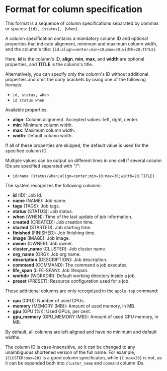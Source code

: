 Format for column specification
================================

This format is a sequence of column specifications separated
by commas or spaces: `{id}, {status}, {when}`.

A column specification contains a mandatory column ID and optional properties
that indicate alignment, minimum and maximum column width,
and the column's title: `{id;align=center;min=10;max=30;width=20;TITLE}`

Here, **id** is the column's ID, **align**, **min**, **max**, and **width**
are optional properties, and **TITLE** is the column's title.

Alternatively, you can specify only the column's ID without additional properties
and omit the curly brackets by using one of the following formats:

* `id, status, when`
* `id status when`

Available properties:

* **align**: Column alignment. Accepted values: left, right, center.
* **min**: Minimum column width.
* **max**: Maximum column width.
* **width**: Default column width.

If all of these properties are skipped, the default value is used for
the specified column ID.

Multiple values can be output on different lines in one cell if several
column IDs are specified separated with "/":

* `id/name {status/when;align=center;min=10;max=30;width=20;TITLE}`

The system recognizes the following columns:

* **id** (ID): Job id.
* **name** (NAME): Job name.
* **tags** (TAGS): Job tags.
* **status** (STATUS): Job status.
* **when** (WHEN): Time of the last update of job information.
* **created** (CREATED): Job creation time.
* **started** (STARTED): Job starting time.
* **finished** (FINISHED): Job finishing time.
* **image** (IMAGE): Job image.
* **owner** (OWNER): Job owner.
* **cluster_name** (CLUSTER): Job cluster name.
* **org_name** (ORG): Job org name.
* **description** (DESCRIPTION): Job description.
* **command** (COMMAND): The command a job executes.
* **life_span** (LIFE-SPAN): Job lifespan.
* **workdir** (WORKDIR): Default working directory inside a job.
* **preset** (PRESET): Resource configuration used for a job.

These additional columns are only recognized in the `apolo top` command:

* **cpu** (CPU): Number of used CPUs.
* **memory** (MEMORY (MB)): Amount of used memory, in MB.
* **gpu** (GPU (%)): Used GPUs, per cent.
* **gpu_memory** (GPU_MEMORY (MB)): Amount of used GPU memory, in MB.

By default, all columns are left-aligned and have no minimum and default widths.

The column ID is case-insensitive, so it can be changed to any unambiguous shortened
version of the full name.  For example, `{CLUSTER:max=20}` is a good column
specificaton, while `{C:max=20}` is not, as it can be expanded both into
`cluster_name` and `command` column IDs.